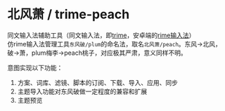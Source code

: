 # 北风萧 / trime-peach
同文输入法辅助工具（同文输入法，即[trime](https://github.com/osfans/trime)，安卓端的[rime输入法](https://rime.im/)）  
仿rime输入法管理工具`东风破/plum`的命名法，取名`北风萧/peach`。东风->北风，破->萧，plum梅李->peach桃子，对应极其严肃，意义同样不明。

意图实现以下功能：
1. 方案、词库、滤镜、脚本的订阅、下载、导入、应用、同步
2. 主题导入功能对东风破做一定程度的兼容和扩展
3. 主题预览
